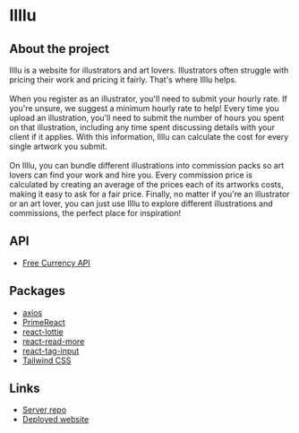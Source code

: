 # Illlu

## About the project

Illlu is a website for illustrators and art lovers. Illustrators often struggle with pricing their work and pricing it fairly. That's where Illlu helps. <br><br>
When you register as an illustrator, you'll need to submit your hourly rate. If you're unsure, we suggest a minimum hourly rate to help! Every time you upload an illustration, you'll need to submit the number of hours you spent on that illustration, including any time spent discussing details with your client if it applies. With this information, Illlu can calculate the cost for every single artwork you submit. <br><br>
On Illlu, you can bundle different illustrations into commission packs so art lovers can find your work and hire you. Every commission price is calculated by creating an average of the prices each of its artworks costs, making it easy to ask for a fair price.
Finally, no matter if you're an illustrator or an art lover, you can just use Illlu to explore different illustrations and commissions, the perfect place for inspiration!

## API

- [Free Currency API](https://freecurrencyapi.com/)

## Packages

- [axios](https://www.npmjs.com/package/axios)
- [PrimeReact](https://www.npmjs.com/package/primereact)
- [react-lottie](https://www.npmjs.com/package/react-lottie)
- [react-read-more](https://www.npmjs.com/package/@foxeian/react-read-more)
- [react-tag-input](https://www.npmjs.com/package/react-tag-input)
- [Tailwind CSS](https://www.npmjs.com/package/tailwindcss)

## Links

- [Server repo](https://github.com/ritadomar/illustrate-backend)
- [Deployed website](https://illlu.netlify.app/)
